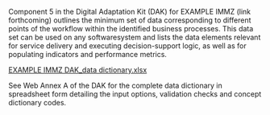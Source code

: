 Component 5 in the Digital Adaptation Kit (DAK) for EXAMPLE IMMZ (link forthcoming) outlines the minimum set of data corresponding to different 
points of the workflow within the identified business processes. This data set 
can be used on any softwaresystem and lists the data elements relevant for 
service delivery and executing decision-support logic, as well as for populating 
indicators and performance metrics. 

[EXAMPLE IMMZ DAK_data dictionary.xlsx](EXAMPLE%20IMMZ%20DAK_data%20dictionary.xlsx)

See Web Annex A of the DAK for the complete data dictionary in
spreadsheet form detailing the input options, validation checks and
concept dictionary codes.


